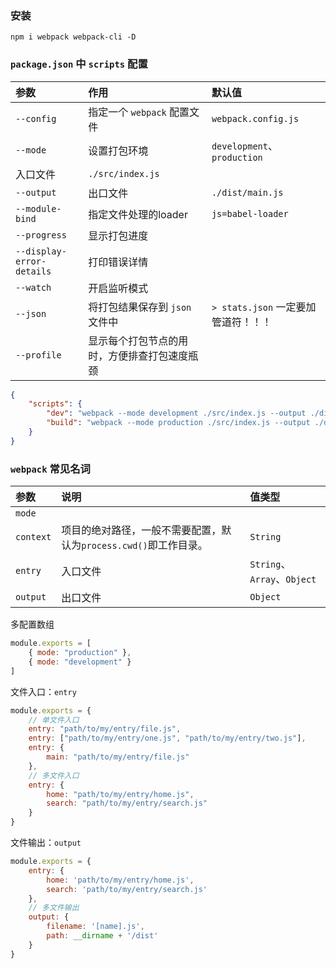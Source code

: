 ### 安装

```
npm i webpack webpack-cli -D
```

### `package.json` 中 `scripts` 配置

参数|作用|默认值
:-|:-|:-
`--config`|指定一个 `webpack` 配置文件|`webpack.config.js`
`--mode`|设置打包环境|`development`、`production`
|入口文件|`./src/index.js`
`--output`|出口文件|`./dist/main.js`
`--module-bind`|指定文件处理的loader|`js=babel-loader`
`--progress`|显示打包进度|
`--display-error-details`|打印错误详情|
`--watch`|开启监听模式|
`--json`|将打包结果保存到 `json` 文件中|`> stats.json` 一定要加管道符！！！
`--profile`|显示每个打包节点的用时，方便排查打包速度瓶颈|


```json
{
	"scripts": {
		"dev": "webpack --mode development ./src/index.js --output ./dist/main.js --json > stats.json --module-bind js=babel-loader",
		"build": "webpack --mode production ./src/index.js --output ./dist/main.js --json > stats.json --module-bind js=babel-loader",
	}
}
```

### `webpack` 常见名词

参数|说明|值类型
:-|:-|:-
`mode`|
`context`|项目的绝对路径，一般不需要配置，默认为`process.cwd()`即工作目录。|`String`
`entry`|入口文件|`String`、`Array`、`Object`
`output`|出口文件|`Object`

多配置数组
```javascript
module.exports = [
	{ mode: "production" },
	{ mode: "development" }
]
```

文件入口：`entry`
```javascript
module.exports = {
	// 单文件入口
	entry: "path/to/my/entry/file.js",
	entry: ["path/to/my/entry/one.js", "path/to/my/entry/two.js"],
	entry: {
		main: "path/to/my/entry/file.js"
	},
	// 多文件入口
	entry: {
		home: "path/to/my/entry/home.js",
		search: "path/to/my/entry/search.js"
	}
}
```

文件输出：`output`
```javascript
module.exports = {
	entry: {
		home: 'path/to/my/entry/home.js',
		search: 'path/to/my/entry/search.js'
	},
	// 多文件输出
	output: {
		filename: '[name].js',
		path: __dirname + '/dist'
	}
}
```



